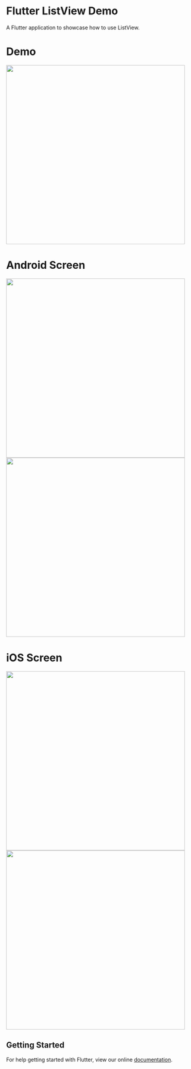 # Flutter ListView Demo

A Flutter application to showcase how to use ListView.

# Demo
<img height="480px" src="https://github.com/flutter-devs/flutter_listview_demo/blob/master/screens/demo.gif">



# Android Screen
<img height="480px" src="https://github.com/flutter-devs/flutter_listview_demo/blob/master/screens/Android1.jpg"> <img height="480px" src="https://github.com/flutter-devs/flutter_listview_demo/blob/master/screens/android2.jpg">


# iOS Screen
<img height="480px" src="https://github.com/flutter-devs/flutter_listview_demo/blob/master/screens/iPhone1.jpg"> <img height="480px" src="https://github.com/flutter-devs/flutter_listview_demo/blob/master/screens/iphone2.jpg"> 



## Getting Started

For help getting started with Flutter, view our online
[documentation](https://flutter.io/).

